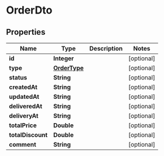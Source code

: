 

# OrderDto

## Properties

Name | Type | Description | Notes
------------ | ------------- | ------------- | -------------
**id** | **Integer** |  |  [optional]
**type** | [**OrderType**](OrderType.md) |  |  [optional]
**status** | **String** |  |  [optional]
**createdAt** | **String** |  |  [optional]
**updatedAt** | **String** |  |  [optional]
**deliveredAt** | **String** |  |  [optional]
**deliveryAt** | **String** |  |  [optional]
**totalPrice** | **Double** |  |  [optional]
**totalDiscount** | **Double** |  |  [optional]
**comment** | **String** |  |  [optional]



